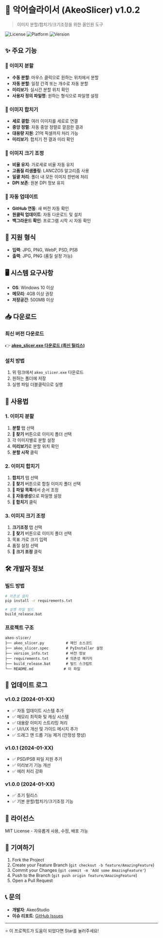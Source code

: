 # 🐊 악어슬라이서 (AkeoSlicer) v1.0.2

> 이미지 분할/합치기/크기조정을 위한 올인원 도구

![License](https://img.shields.io/badge/license-MIT-blue.svg)
![Platform](https://img.shields.io/badge/platform-Windows-lightgrey.svg)
![Version](https://img.shields.io/badge/version-1.0.2-green.svg)

## ✨ 주요 기능

### 🔪 이미지 분할
- **수동 분할**: 마우스 클릭으로 원하는 위치에서 분할
- **자동 분할**: 일정 간격 또는 개수로 자동 분할
- **미리보기**: 실시간 분할 위치 확인
- **사용자 정의 파일명**: 원하는 형식으로 파일명 설정

### 🔄 이미지 합치기
- **세로 결합**: 여러 이미지를 세로로 연결
- **중앙 정렬**: 자동 중앙 정렬로 깔끔한 결과
- **대용량 지원**: 21억 픽셀까지 처리 가능
- **미리보기**: 합치기 전 결과 미리 확인

### 📏 이미지 크기 조정
- **비율 유지**: 가로세로 비율 자동 유지
- **고품질 리샘플링**: LANCZOS 알고리즘 사용
- **일괄 처리**: 폴더 내 모든 이미지 한번에 처리
- **DPI 보존**: 원본 DPI 정보 유지

### 🚀 자동 업데이트
- **GitHub 연동**: 새 버전 자동 확인
- **원클릭 업데이트**: 자동 다운로드 및 설치
- **백그라운드 확인**: 프로그램 시작 시 자동 확인

## 📁 지원 형식

- **입력**: JPG, PNG, WebP, PSD, PSB
- **출력**: JPG, PNG (품질 설정 가능)

## 🖥️ 시스템 요구사항

- **OS**: Windows 10 이상
- **메모리**: 4GB 이상 권장
- **저장공간**: 500MB 이상

## 📥 다운로드

### 최신 버전 다운로드
👉 [**akeo_slicer.exe 다운로드 (최신 릴리스)**](https://github.com/kimyoup/akeo-slicer/releases/latest/download/akeo_slicer.exe)


### 설치 방법
1. 위 링크에서 `akeo_slicer.exe` 다운로드
2. 원하는 폴더에 저장
3. 실행 파일 더블클릭으로 실행

## 🚀 사용법

### 1. 이미지 분할
1. **분할** 탭 선택
2. **📂 찾기** 버튼으로 이미지 폴더 선택
3. 각 이미지별로 분할 설정
4. **미리보기**로 분할 위치 확인
5. **분할 시작** 클릭

### 2. 이미지 합치기
1. **합치기** 탭 선택
2. **📂 찾기** 버튼으로 합칠 이미지 폴더 선택
3. **📄 파일 목록**에서 순서 조정
4. **🎯 자동생성**으로 파일명 설정
5. **🔄 합치기** 클릭

### 3. 이미지 크기 조정
1. **크기조정** 탭 선택
2. **📂 찾기** 버튼으로 이미지 폴더 선택
3. 목표 가로 크기 입력
4. 품질 설정 선택
5. **📏 크기 조정** 클릭

## 🛠️ 개발자 정보

### 빌드 방법
```bash
# 의존성 설치
pip install -r requirements.txt

# 실행 파일 빌드
build_release.bat
```

### 프로젝트 구조
```
akeo-slicer/
├── akeo_slicer.py          # 메인 소스코드
├── akeo_slicer.spec        # PyInstaller 설정
├── version_info.txt        # 버전 정보
├── requirements.txt        # 의존성 패키지
├── build_release.bat       # 빌드 스크립트
└── README.md              # 이 파일
```

## 📝 업데이트 로그

### v1.0.2 (2024-01-XX)
- ✅ 자동 업데이트 시스템 추가
- ✅ 메모리 최적화 및 캐싱 시스템
- ✅ 대용량 이미지 스트리밍 처리
- ✅ UI/UX 개선 및 가이드 메시지 추가
- ✅ 드래그 앤 드롭 기능 제거 (안정성 향상)

### v1.0.1 (2024-01-XX)
- ✅ PSD/PSB 파일 지원 추가
- ✅ 미리보기 기능 개선
- ✅ 에러 처리 강화

### v1.0.0 (2024-01-XX)
- ✅ 초기 릴리스
- ✅ 기본 분할/합치기/크기조정 기능

## 📄 라이선스

MIT License - 자유롭게 사용, 수정, 배포 가능

## 🤝 기여하기

1. Fork the Project
2. Create your Feature Branch (`git checkout -b feature/AmazingFeature`)
3. Commit your Changes (`git commit -m 'Add some AmazingFeature'`)
4. Push to the Branch (`git push origin feature/AmazingFeature`)
5. Open a Pull Request

## 📞 문의

- **개발자**: AkeoStudio
- **이슈 리포트**: [GitHub Issues](https://github.com/kimyoup/akeo-slicer/issues)

---

⭐ 이 프로젝트가 도움이 되었다면 Star를 눌러주세요! 
